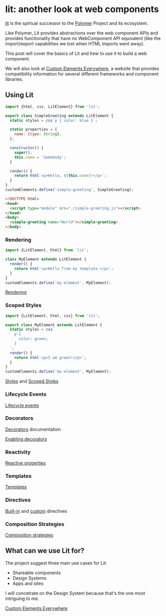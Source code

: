 # lit: another look at web components

[lit](https://lit.dev) is the spirtual successor to the [Polymer](https://polymer-library.polymer-project.org/3.0/docs/devguide/feature-overview) Project and its ecosystem.

Like Polymer, Lit provides abstractions over the web component APIs and provides functionality that have no WebComponent API equivalent (like the import/export capabilities we lost when HTML Imports went away).

This post will cover the basics of Lit and how to use it to build a web component.

We will also look at [Custom Elements Everywhere](https://custom-elements-everywhere.com/), a website that provides compatibility information for several different frameworks and component libraries.

## Using Lit

```js
import {html, css, LitElement} from 'lit';

export class SimpleGreeting extends LitElement {
  static styles = css`p { color: blue }`;

  static properties = {
    name: {type: String},
  };

  constructor() {
    super();
    this.name = 'Somebody';
  }

  render() {
    return html`<p>Hello, ${this.name}!</p>`;
  }
}
customElements.define('simple-greeting', SimpleGreeting);
```

```html
<!DOCTYPE html>
<head>
  <script type="module" src="./simple-greeting.js"></script>
</head>
<body>
  <simple-greeting name="World"></simple-greeting>
</body>
```

### Rendering

```js
import {LitElement, html} from 'lit';

class MyElement extends LitElement {
  render() {
    return html`<p>Hello from my template.</p>`;
  }
}
customElements.define('my-element', MyElement);
```

[Rendering](https://lit.dev/docs/components/rendering/)

### Scoped Styles

```js
import {LitElement, html, css} from 'lit';

export class MyElement extends LitElement {
  static styles = css`
    p {
      color: green;
    }
  `;
  render() {
    return html`<p>I am green!</p>`;
  }
}
customElements.define('my-element', MyElement);
```

[Styles](https://lit.dev/docs/components/styles/) and [Scoped Styles](https://lit.dev/docs/components/scoped-styles/)

### Lifecycle Events

[Lifecycle events](https://lit.dev/docs/components/lifecycle/)

### Decorators

[Decorators](https://lit.dev/docs/components/decorators/) documentation

[Enabling decorators](https://lit.dev/docs/components/decorators/#enabling-decorators)

### Reactivity

[Reactive properties](https://lit.dev/docs/components/properties/)

### Templates

[Templates](https://lit.dev/docs/templates/overview/)

### Directives

[Built-in](https://lit.dev/docs/templates/directives/) and [custom](https://lit.dev/docs/templates/custom-directives/) directives

### Composition Strategies

[Composition strategies](https://lit.dev/docs/composition/overview/)

## What can we use Lit for?

The project suggest three main use cases for Lit:

* Shareable components
* Design Systems
* Apps and sites

I will concetrate on the Design System because that's the one most intriguing to me.

[Custom Elements Everywhere](https://custom-elements-everywhere.com/)

